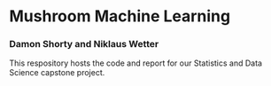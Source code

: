 # Mushroom Machine Learning

### Damon Shorty and Niklaus Wetter

This respository hosts the code and report for our Statistics and Data Science capstone project.
